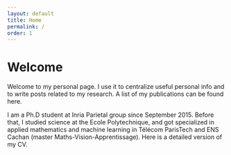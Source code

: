 ```yaml
---
layout: default
title: Home
permalink: /
order: 1
---
```

# Welcome

Welcome to my personal page. I use it to centralize useful personal info and to write posts related to my research. A list of my publications can be found here.

I am a Ph.D student at Inria Parietal group since September 2015. Before that, I studied science at the Ecole Polytechnique, and got specialized in applied mathematics and machine learning in Télécom ParisTech and ENS Cachan (master Maths-Vision-Apprentissage). Here is a detailed version of my CV.
